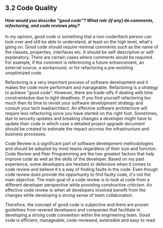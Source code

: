 ## 3.2 Code Quality
#### *How would you describe "good code"? What role (if any) do comments, refactoring, and code reviews play?*

In my opinion, good code is something that a non-coder/tech person can look over and still be able to understand, at least on the high level, what's going on. Good code should  require minimal comments such as the name of the classes, properties, interfaces etc. It should be self-descriptive or self-explanatory. There are certain cases where comments would be required. For example, if the comment is referencing a future enhancement, an external source, a workaround, or for refactoring a pre-exisiting unoptimized code. 

Refactoring is a very important process of software development and it makes the code more performant and manageable. Refactoring is a strategy to achieve "good code". However, there are trade-offs if dealing with time constraintsdue due to tight deadlines. If you find yourself refactoring too much then its time to revisit your software development strategy and consult your tech lead/architect. An effective software architecture will require less refactoring since you have started on the right foot. Sometimes, due to security updates and breaking changes a developer might have to update their code in which case a detailed project upgrade document should be created to estimate the impact accross the infrastructure and business processes. 

Code Review is a significant part of software development methodologies and should be adopted by most teams regardless of their size and function. Code Review and Peer Programming are the two greatest factors that help improve code as well as the skills of the developer. Based on my past experience, some developers are hesitant or defensive when it comes to code review and believe it's a way of finding faults in the code. Even though code review does provide the opportunity to find faulty code, it's not the main objective. The main goal of a code review is to look at code from a different developer perspective while providing constructive criticism. An effective code review is when all developers involved benefit from the changes while developing a strong sense of team collaboration. 

Therefore, the concept of good code is subjective and there are proven guidelines from revered developers and companies that facilitate in developing a strong code convention within the engineering team. Good code is efficient, manageable, code-reviewed, extensible and easy to read. 

